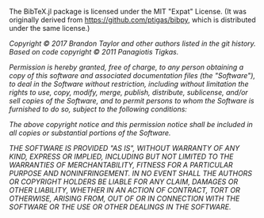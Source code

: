 The BibTeX.jl package is licensed under the MIT "Expat" License.  (It was originally derived from https://github.com/ptigas/bibpy, which is distributed under the same license.)

*Copyright © 2017 Brandon Taylor and other authors listed in the git history. Based on code copyright © 2011 Panagiotis Tigkas.*

*Permission is hereby granted, free of charge, to any person obtaining
a copy of this software and associated documentation files (the
"Software"), to deal in the Software without restriction, including
without limitation the rights to use, copy, modify, merge, publish,
distribute, sublicense, and/or sell copies of the Software, and to
permit persons to whom the Software is furnished to do so, subject to
the following conditions:*

*The above copyright notice and this permission notice shall be
included in all copies or substantial portions of the Software.*

*THE SOFTWARE IS PROVIDED "AS IS", WITHOUT WARRANTY OF ANY KIND,
EXPRESS OR IMPLIED, INCLUDING BUT NOT LIMITED TO THE WARRANTIES OF
MERCHANTABILITY, FITNESS FOR A PARTICULAR PURPOSE AND
NONINFRINGEMENT. IN NO EVENT SHALL THE AUTHORS OR COPYRIGHT HOLDERS BE
LIABLE FOR ANY CLAIM, DAMAGES OR OTHER LIABILITY, WHETHER IN AN ACTION
OF CONTRACT, TORT OR OTHERWISE, ARISING FROM, OUT OF OR IN CONNECTION
WITH THE SOFTWARE OR THE USE OR OTHER DEALINGS IN THE SOFTWARE.*

